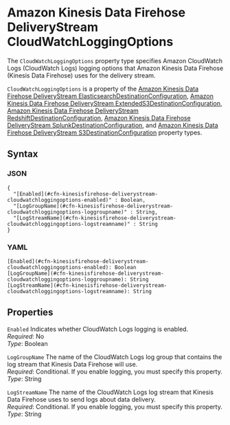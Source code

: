 # Amazon Kinesis Data Firehose DeliveryStream CloudWatchLoggingOptions<a name="aws-properties-kinesisfirehose-deliverystream-cloudwatchloggingoptions"></a>

The `CloudWatchLoggingOptions` property type specifies Amazon CloudWatch Logs \(CloudWatch Logs\) logging options that Amazon Kinesis Data Firehose \(Kinesis Data Firehose\) uses for the delivery stream\.

`CloudWatchLoggingOptions` is a property of the [Amazon Kinesis Data Firehose DeliveryStream ElasticsearchDestinationConfiguration](aws-properties-kinesisfirehose-deliverystream-elasticsearchdestinationconfiguration.md), [Amazon Kinesis Data Firehose DeliveryStream ExtendedS3DestinationConfiguration](aws-properties-kinesisfirehose-deliverystream-extendeds3destinationconfiguration.md), [Amazon Kinesis Data Firehose DeliveryStream RedshiftDestinationConfiguration](aws-properties-kinesisfirehose-deliverystream-redshiftdestinationconfiguration.md), [Amazon Kinesis Data Firehose DeliveryStream SplunkDestinationConfiguration](aws-properties-kinesisfirehose-deliverystream-splunkdestinationconfiguration.md), and [Amazon Kinesis Data Firehose DeliveryStream S3DestinationConfiguration](aws-properties-kinesisfirehose-deliverystream-s3destinationconfiguration.md) property types\.

## Syntax<a name="aws-properties-kinesisfirehose-deliverystream-cloudwatchloggingoptions-syntax"></a>

### JSON<a name="aws-properties-kinesisfirehose-deliverystream-cloudwatchloggingoptions-syntax.json"></a>

```
{
  "[Enabled](#cfn-kinesisfirehose-deliverystream-cloudwatchloggingoptions-enabled)" : Boolean,
  "[LogGroupName](#cfn-kinesisfirehose-deliverystream-cloudwatchloggingoptions-loggroupname)" : String,
  "[LogStreamName](#cfn-kinesisfirehose-deliverystream-cloudwatchloggingoptions-logstreamname)" : String
}
```

### YAML<a name="aws-properties-kinesisfirehose-deliverystream-cloudwatchloggingoptions-syntax.yaml"></a>

```
[Enabled](#cfn-kinesisfirehose-deliverystream-cloudwatchloggingoptions-enabled): Boolean
[LogGroupName](#cfn-kinesisfirehose-deliverystream-cloudwatchloggingoptions-loggroupname): String
[LogStreamName](#cfn-kinesisfirehose-deliverystream-cloudwatchloggingoptions-logstreamname): String
```

## Properties<a name="aws-properties-kinesisfirehose-deliverystream-cloudwatchloggingoptions-properties"></a>

`Enabled`  <a name="cfn-kinesisfirehose-deliverystream-cloudwatchloggingoptions-enabled"></a>
Indicates whether CloudWatch Logs logging is enabled\.  
*Required*: No  
*Type*: Boolean

`LogGroupName`  <a name="cfn-kinesisfirehose-deliverystream-cloudwatchloggingoptions-loggroupname"></a>
The name of the CloudWatch Logs log group that contains the log stream that Kinesis Data Firehose will use\.  
*Required*: Conditional\. If you enable logging, you must specify this property\.  
*Type*: String

`LogStreamName`  <a name="cfn-kinesisfirehose-deliverystream-cloudwatchloggingoptions-logstreamname"></a>
The name of the CloudWatch Logs log stream that Kinesis Data Firehose uses to send logs about data delivery\.  
*Required*: Conditional\. If you enable logging, you must specify this property\.  
*Type*: String